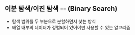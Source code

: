 ## 이분 탐색/이진 탐색 -- (Binary Search)

- 탐색 범위를 두 부분으로 분할하면서 찾는 방식
- 배열 내부의 데이터가 정렬되어 있어야만 사용할 수 있는 알고리즘
